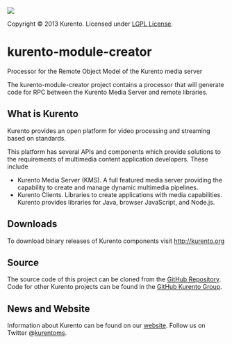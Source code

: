 [![][KurentoImage]][website]

Copyright © 2013 Kurento. Licensed under [LGPL License].

kurento-module-creator
===================
Processor for the Remote Object Model of the Kurento media server

The kurento-module-creator project contains a processor that will
generate code for RPC between the Kurento Media Server and remote
libraries.

What is Kurento
-----
Kurento provides an open platform for video processing and streaming
based on standards.

This platform has several APIs and components which provide solutions
to the requirements of multimedia content application developers.
These include

  * Kurento Media Server (KMS). A full featured media server providing
    the capability to create and manage dynamic multimedia pipelines.
  * Kurento Clients. Libraries to create applications with media
    capabilities. Kurento provides libraries for Java, browser JavaScript,
    and Node.js.

Downloads
---------
To download binary releases of Kurento components visit http://kurento.org

Source
------
The source code of this project can be cloned from the [GitHub Repository].
Code for other Kurento projects can be found in the [GitHub Kurento Group].

News and Website
----------------
Information about Kurento can be found on our [website].
Follow us on Twitter @[kurentoms].

[KurentoImage]: https://0.gravatar.com/avatar/b8fffabbe3831731cb4c4c9667bfa439?s=120
[LGPL License]: http://www.gnu.org/licenses/lgpl-2.1.html
[GitHub Repository]: https://github.com/kurento/kurento-module-creator
[GitHub Kurento Group]: https://github.com/Kurento
[website]: http://kurento.org
[kurentoms]: http://twitter.com/kurentoms

